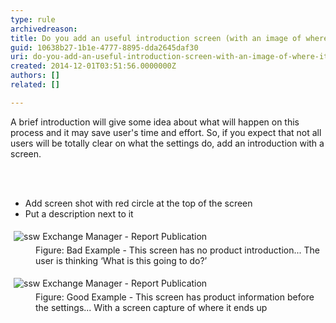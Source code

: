 ```yaml
---
type: rule
archivedreason: 
title: Do you add an useful introduction screen (with an image of where it is going) prior to settings?
guid: 10638b27-1b1e-4777-8895-dda2645daf30
uri: do-you-add-an-useful-introduction-screen-with-an-image-of-where-it-is-going-prior-to-settings
created: 2014-12-01T03:51:56.0000000Z
authors: []
related: []

---
```



<p>A brief introduction will give some idea about what will happen on this 
process and it may save user's time and effort. So, if you expect that 
not all users will be totally clear on what the settings do, add an 
introduction with a screen.</p>
<br><excerpt class='endintro'></excerpt><br>
<ul><li>Add screen shot with red circle at the top of the screen </li><li>Put a description next to it </li></ul><dl class="badImage"><dt> 
      <img alt="ssw Exchange Manager - Report Publication" src="http&#58;//www.ssw.com.au/ssw/Standards/Rules/Images/IntroScreenBad.gif" style="margin&#58;5px;" />
   </dt><dd>Figure&#58; Bad Example - This screen has no product introduction... The user is thinking ‘What is this going to do?’</dd></dl><dl class="goodImage"><dt> 
      <img alt="ssw Exchange Manager - Report Publication" src="http&#58;//www.ssw.com.au/ssw/Standards/Rules/Images/IntroScreenGood.gif" style="margin&#58;5px;" />
   </dt><dd>Figure&#58; Good Example - This screen has product information before the settings... With a screen capture of where it ends up</dd></dl>


